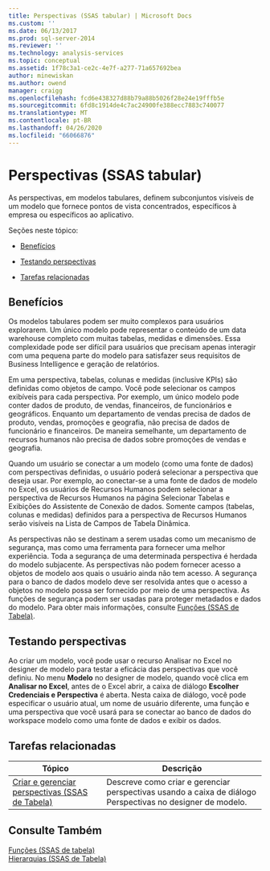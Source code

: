 ```yaml
---
title: Perspectivas (SSAS tabular) | Microsoft Docs
ms.custom: ''
ms.date: 06/13/2017
ms.prod: sql-server-2014
ms.reviewer: ''
ms.technology: analysis-services
ms.topic: conceptual
ms.assetid: 1f78c3a1-ce2c-4e7f-a277-71a657692bea
author: minewiskan
ms.author: owend
manager: craigg
ms.openlocfilehash: fcd6e438327d88b79a88b5026f28e24e19fffb5e
ms.sourcegitcommit: 6fd8c1914de4c7ac24900fe388ecc7883c740077
ms.translationtype: MT
ms.contentlocale: pt-BR
ms.lasthandoff: 04/26/2020
ms.locfileid: "66066876"
---
```

# <a name="perspectives-ssas-tabular"></a>Perspectivas (SSAS tabular)
  As perspectivas, em modelos tabulares, definem subconjuntos visíveis de um modelo que fornece pontos de vista concentrados, específicos à empresa ou específicos ao aplicativo.  
  
 Seções neste tópico:  
  
-   [Benefícios](#bkmk_understanding)  
  
-   [Testando perspectivas](#bkmk_testpersp)  
  
-   [Tarefas relacionadas](#bkmk_related_tasks)  
  
##  <a name="benefits"></a><a name="bkmk_understanding"></a>Benefícios  
 Os modelos tabulares podem ser muito complexos para usuários explorarem. Um único modelo pode representar o conteúdo de um data warehouse completo com muitas tabelas, medidas e dimensões. Essa complexidade pode ser difícil para usuários que precisam apenas interagir com uma pequena parte do modelo para satisfazer seus requisitos de Business Intelligence e geração de relatórios.  
  
 Em uma perspectiva, tabelas, colunas e medidas (inclusive KPIs) são definidas como objetos de campo. Você pode selecionar os campos exibíveis para cada perspectiva. Por exemplo, um único modelo pode conter dados de produto, de vendas, financeiros, de funcionários e geográficos. Enquanto um departamento de vendas precisa de dados de produto, vendas, promoções e geografia, não precisa de dados de funcionário e financeiros. De maneira semelhante, um departamento de recursos humanos não precisa de dados sobre promoções de vendas e geografia.  
  
 Quando um usuário se conectar a um modelo (como uma fonte de dados) com perspectivas definidas, o usuário poderá selecionar a perspectiva que deseja usar. Por exemplo, ao conectar-se a uma fonte de dados de modelo no Excel, os usuários de Recursos Humanos podem selecionar a perspectiva de Recursos Humanos na página Selecionar Tabelas e Exibições do Assistente de Conexão de dados. Somente campos (tabelas, colunas e medidas) definidos para a perspectiva de Recursos Humanos serão visíveis na Lista de Campos de Tabela Dinâmica.  
  
 As perspectivas não se destinam a serem usadas como um mecanismo de segurança, mas como uma ferramenta para fornecer uma melhor experiência. Toda a segurança de uma determinada perspectiva é herdada do modelo subjacente. As perspectivas não podem fornecer acesso a objetos de modelo aos quais o usuário ainda não tem acesso. A segurança para o banco de dados modelo deve ser resolvida antes que o acesso a objetos no modelo possa ser fornecido por meio de uma perspectiva. As funções de segurança podem ser usadas para proteger metadados e dados do modelo. Para obter mais informações, consulte [Funções &#40;SSAS de Tabela&#41;](roles-ssas-tabular.md).  
  
##  <a name="testing-perspectives"></a><a name="bkmk_testpersp"></a>Testando perspectivas  
 Ao criar um modelo, você pode usar o recurso Analisar no Excel no designer de modelo para testar a eficácia das perspectivas que você definiu. No menu **Modelo** no designer de modelo, quando você clica em **Analisar no Excel**, antes de o Excel abrir, a caixa de diálogo **Escolher Credenciais e Perspectiva** é aberta. Nesta caixa de diálogo, você pode especificar o usuário atual, um nome de usuário diferente, uma função e uma perspectiva que você usará para se conectar ao banco de dados do workspace modelo como uma fonte de dados e exibir os dados.  
  
##  <a name="related-tasks"></a><a name="bkmk_related_tasks"></a> Tarefas relacionadas  
  
|Tópico|Descrição|  
|-----------|-----------------|  
|[Criar e gerenciar perspectivas &#40;SSAS de Tabela&#41;](perspectives-ssas-tabular.md)|Descreve como criar e gerenciar perspectivas usando a caixa de diálogo Perspectivas no designer de modelo.|  
  
## <a name="see-also"></a>Consulte Também  
 [Funções &#40;SSAS de tabela&#41;](roles-ssas-tabular.md)   
 [Hierarquias &#40;SSAS de Tabela&#41;](hierarchies-ssas-tabular.md)  
  
  
